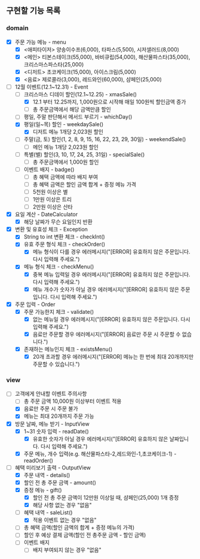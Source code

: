 ## 구현할 기능 목록

### domain

- [x] 주문 가능 메뉴 - menu
    - [x] <애피타이저> 양송이수프(6,000), 타파스(5,500), 시저샐러드(8,000)
    - [x] <메인> 티본스테이크(55,000), 바비큐립(54,000), 해산물파스타(35,000), 크리스마스파스타(25,000)
    - [x] <디저트> 초코케이크(15,000), 아이스크림(5,000)
    - [x] <음료> 제로콜라(3,000), 레드와인(60,000), 샴페인(25,000)

- [ ] 12월 이벤트(12.1~12.31) - Event
    - [ ] 크리스마스 디데이 할인(12.1~12.25) - xmasSale()
        - [x] 12.1 부터 12.25까지, 1,000원으로 시작해 매일 100원씩 할인금액 증가
        - [ ] 총 주문금액에서 해당 금액만큼 할인
    - [ ] 평일, 주말 판단해서 메서드 부르기 - whichDay()
    - [x] 평일(일~목) 할인 - weekdaySale()
        - [x] 디저트 메뉴 1개당 2,023원 할인
    - [ ] 주말(금, 토) 할인(1, 2, 8, 9, 15, 16, 22, 23, 29, 30일) - weekendSale()
        - [ ] 메인 메뉴 1개당 2,023원 할인
    - [ ] 특별(별) 할인(3, 10, 17, 24, 25, 31일) - specialSale()
        - [ ] 총 주문금액에서 1,000원 할인
    - [ ] 이벤트 배지 - badge()
        - [ ] 총 혜택 금액에 따라 배지 부여
        - [ ] 총 혜택 금액은 할인 금액 합계 + 증정 메뉴 가격
        - [ ] 5천원 이상은 별
        - [ ] 1만원 이상은 트리
        - [ ] 2만원 이상은 산타

- [x] 요일 계산 - DateCalculator
    - [x] 해당 날짜가 무슨 요일인지 반환

- [x] 변환 및 유효성 체크 - Exception
    - [x] String to int 변환 체크 - checkInt()
    - [x] 유효 주문 형식 체크 - checkOrder()
        - [x] 메뉴 형식이 다를 경우 에러메시지("[ERROR] 유효하지 않은 주문입니다. 다시 입력해 주세요.")
    - [x] 메뉴 형식 체크 - checkMenu()
        - [x] 중복 메뉴 입력일 경우 에러메시지("[ERROR] 유효하지 않은 주문입니다. 다시 입력해 주세요.")
        - [x] 메뉴 개수가 숫자가 아닐 경우 에러메시지("[ERROR] 유효하지 않은 주문입니다. 다시 입력해 주세요.")

- [x] 주문 입력 - Order
    - [x] 주문 가능한지 체크 - validate()
        - [x] 없는 메뉴일 경우 에러메시지("[ERROR] 유효하지 않은 주문입니다. 다시 입력해 주세요.")
        - [x] 음료만 주문할 경우 에러메시지("[ERROR] 음료만 주문 시 주문할 수 없습니다.")
    - [x] 존재하는 메뉴인지 체크 - existsMenu()
        - [x] 20개 초과할 경우 에러메시지("[ERROR] 메뉴는 한 번에 최대 20개까지만 주문할 수 있습니다.")

### view

- [ ] 고객에게 안내할 이벤트 주의사항
    - [ ] 총 주문 금액 10,000원 이상부터 이벤트 적용
    - [x] 음료만 주문 시 주문 불가
    - [x] 메뉴는 최대 20개까지 주문 가능

- [x] 방문 날짜, 메뉴 받기 - InputView
    - [x] 1~31 숫자 입력 - readDate()
        - [x] 유효한 숫자가 아닐 경우 에러메시지("[ERROR] 유효하지 않은 날짜입니다. 다시 입력해 주세요.")
    - [x] 주문 메뉴, 개수 입력(e.g. 해산물파스타-2,레드와인-1,초코케이크-1) - readOrder()

- [ ] 혜택 미리보기 출력 - OutputView
    - [x] 주문 내역 - details()
    - [x] 할인 전 총 주문 금액 - amount()
    - [x] 증정 메뉴 - gift()
        - [x] 할인 전 총 주문 금액이 12만원 이상일 때, 샴페인(25,000) 1개 증정
        - [x] 해당 사항 없는 경우 "없음"
    - [ ] 혜택 내역 - saleList()
        - [x] 적용 이벤트 없는 경우 "없음"
    - [ ] 총 혜택 금액(할인 금액의 합계 + 증정 메뉴의 가격)
    - [ ] 할인 후 예상 결제 금액(할인 전 총주문 금액 - 할인 금액)
    - [ ] 이벤트 배지
        - [ ] 배지 부여되지 않는 경우 "없음"